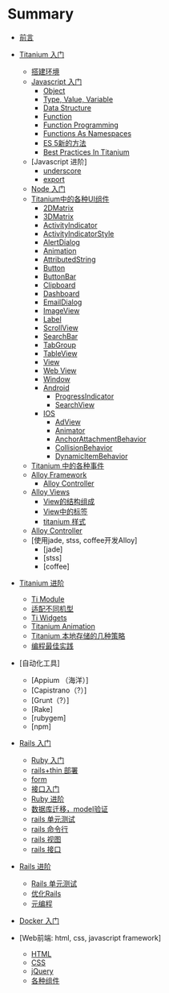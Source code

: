 # Summary

* [前言](preface.md)
* [Titanium 入门](part1_ti_premier.md)
  * [搭建环境](part1_ti_premier/setup_titanium.md)
  * [Javascript 入门](part1_ti_premier/javascript_premier.md)
    * [Object](part1_ti_premier/javascript_premier/js_object.md)
    * [Type, Value, Variable](part1_ti_premier/javascript_premier/type_value_variable.md)
    * [Data Structure](part1_ti_premier/javascript_premier/js_data_structs.md)
    * [Function](part1_ti_premier/javascript_premier/function.md)
    * [Function Programming](part1_ti_premier/javascript_premier/functional_programming.md)
    * [Functions As Namespaces](part1_ti_premier/javascript_premier/functions_as_namespaces.md)
    * [ES 5新的方法](part1_ti_premier/javascript_premier/es5_array_methods.md)
    * [Best Practices In Titanium](part1_ti_premier/javascript_premier/best_practices_in_titanium.md)
  * [Javascript 进阶]
    * [underscore](part1_ti_premier/js_framework_underscore.md)
    * [export](part1_ti_premier/js_framework_requirejs.md)
  * [Node 入门](part1_ti_premier/node_premier.md)
  * [Titanium中的各种UI组件](part1_ti_premier/titanium_ui.md)
    * [2DMatrix](part1_ti_premier/titanium_ui/2DMatrix.md)
    * [3DMatrix](part1_ti_premier/titanium_ui/3DMatrix.md)
    * [ActivityIndicator](part1_ti_premier/titanium_ui/activity_indicator.md)
    * [ActivityIndicatorStyle](part1_ti_premier/titanium_ui/activity_indicator_style.md)
    * [AlertDialog](part1_ti_premier/titanium_ui/alert_dialog.md)
    * [Animation](part1_ti_premier/titanium_ui/animation.md)
    * [AttributedString](part1_ti_premier/titanium_ui/attributed_string.md)
    * [Button](part1_ti_premier/titanium_ui/button.md)
    * [ButtonBar](part1_ti_premier/titanium_ui/button_bar.md)
    * [Clipboard](part1_ti_premier/titanium_ui/clipboard.md)
    * [Dashboard](part1_ti_premier/titanium_ui/dashboard.md)
    * [EmailDialog](part1_ti_premier/titanium_ui/email_dialog.md)
    * [ImageView](part1_ti_premier/titanium_ui/image_view.md)
    * [Label](part1_ti_premier/titanium_ui/label.md)
    * [ScrollView](part1_ti_premier/titanium_ui/scroll_view.md)
    * [SearchBar](part1_ti_premier/titanium_ui/search_bar.md)
    * [TabGroup](part1_ti_premier/titanium_ui/tab_group.md)
    * [TableView](part1_ti_premier/titanium_ui/table_view.md)
    * [View](part1_ti_premier/titanium_ui/view.md)
    * [Web View](part1_ti_premier/titanium_ui/web_view.md)
    * [Window](part1_ti_premier/titanium_ui/window.md)
    * [Android](part1_ti_premier/titanium_ui/android.md)
      * [ProgressIndicator](part1_ti_premier/titanium_ui/android/progress_indicator.md)
      * [SearchView](part1_ti_premier/titanium_ui/android/search_view.md)
    * [IOS](part1_ti_premier/titanium_ui/ios.md)
      * [AdView](part1_ti_premier/titanium_ui/ios/ad_view.md)
      * [Animator](part1_ti_premier/titanium_ui/ios/animator.md)
      * [AnchorAttachmentBehavior](part1_ti_premier/titanium_ui/ios/anchor_attachment_behavior.md)
      * [CollisionBehavior](part1_ti_premier/titanium_ui/ios/collision_behavior.md)
      * [DynamicItemBehavior](part1_ti_premier/titanium_ui/ios/dynamic_item_behavior.md)
  * [Titanium 中的各种事件](part1_ti_premier/events_in_Titanium.md)
  * [Alloy Framework](part1_ti_premier/alloy_framework_premier/alloy_framework.md)
    * [Alloy Controller](part1_ti_premier/alloy_framework_premier/alloy_controller.md)
  * [Alloy Views](part1_ti_premier/alloy_view_overview.md)
    * [View的结构组成](part1_ti_premier/alloy_views/views_construction.md)
    * [View中的标签](part1_ti_premier/alloy_views/xml_elements.md)
    * [titanium 样式](part1_ti_premier/alloy_views/titanium_style_sheets.md)
  * [Alloy Controller](part1_ti_premier/alloy_controller.md)
  * [使用jade, stss, coffee开发Alloy]
    * [jade]
    * [stss]
    * [coffee]

* [Titanium 进阶](part2_ti_advanced.md)
  * [Ti Module](part2_ti_advanced/ti_module.md)
  * [适配不同机型](part2_ti_advanced/device_adapter.md)
  * [Ti Widgets](part2_ti_advanced/alloy_widgets.md)
  * [Titanium Animation](part2_ti_advanced/Titanium_Animation.md)
  * [Titanium  本地存储的几种策略](part2_ti_advanced/Local_Storage.md)
  * [编程最佳实践](part2_ti_advanced/titanium_best_practises.md)

* [自动化工具]
  * [Appium （海洋）]
  * [Capistrano（?）]
  * [Grunt（?）]
  * [Rake]
  * [rubygem]
  * [npm]

* [Rails 入门](part3_rails_premier.md)
  * [Ruby 入门](part3_rails_premier/ruby_premier.md)
  * [rails+thin 部署](part3_rails_premier/rails_thin_deploy.md)
  * [form](part3_rails_premier/form_object.md)
  * [接口入门](part3_rails_premier/rails_interface.md)
  * [Ruby 进阶 ](part3_rails_premier/ruby_advanced.md)
  * [数据库迁移，model验证](part3_rails_premier/rails_database.md)
  * [rails 单元测试](part3_rails_premier/rails_unit_test.md)
  * [rails 命令行](part3_rails_premier/rails_command_line.md)
  * [rails 视图](part3_rails_premier/rails_view.md)
  * [rails 接口](part3_rails_premier/interface_document.md)
* [Rails 进阶](part4_rails_advanced.md)
  * [Rails 单元测试](part4_rails_advanced/rails_unit_test.md)
  * [优化Rails](part4_rails_advanced/optimzation.md)
  * [元编程](part4_rails_advanced/metaprogramming.md)
* [Docker 入门](part5_docker_premier.md)
* [Web前端: html, css, javascript framework]
  * [HTML](web_front_end/html.md)
  * [CSS](web_front_end/css.md)
  * [jQuery](web_front_end/jquery.md)
  * [各种组件](web_front_end/js_components.md)
